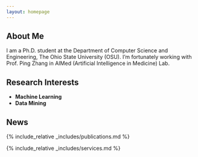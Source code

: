 ```yaml
---
layout: homepage
---
```


## About Me

I am a Ph.D. student at the Department of Computer Science and Engineering, The Ohio State University (OSU). I’m fortunately working with Prof. Ping Zhang in AIMed (Artificial Intelligence in Medicine) Lab. 

## Research Interests

- **Machine Learning**
- **Data Mining**

## News


{% include_relative _includes/publications.md %}

{% include_relative _includes/services.md %}
